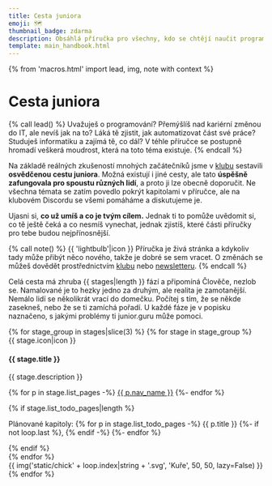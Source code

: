 ```yaml
---
title: Cesta juniora
emoji: 🗺️
thumbnail_badge: zdarma
description: Obsáhlá příručka pro všechny, kdo se chtějí naučit programovat a najít si práci v oboru.
template: main_handbook.html
---
```


{% from 'macros.html' import lead, img, note with context %}

# Cesta juniora

{% call lead() %}
  Uvažuješ o programování?
  Přemýšlíš nad kariérní změnou do IT, ale nevíš jak na to?
  Láká tě zjistit, jak automatizovat část své práce?
  Studuješ informatiku a zajímá tě, co dál?
  V téhle příručce se postupně hromadí veškerá moudrost, která na toto téma existuje.
{% endcall %}

Na základě reálných zkušeností mnohých začátečníků jsme v [klubu](../club.md) sestavili **osvědčenou cestu juniora**.
Možná existují i jiné cesty, ale tato **úspěšně zafungovala pro spoustu různých lidí**, a proto ji lze obecně doporučit.
Ne všechna témata se zatím povedlo pokrýt kapitolami v příručce, ale na klubovém Discordu se všemi pomáháme a diskutujeme je.

Ujasni si, **co už umíš a co je tvým cílem.** Jednak ti to pomůže uvědomit si, co tě ještě čeká a co nesmíš vynechat, jednak zjistíš, které části příručky pro tebe budou nejpřínosnější.

{% call note() %}
  {{ 'lightbulb'|icon }} Příručka je živá stránka a kdykoliv tady může přibýt něco nového, takže je dobré se sem vracet. O změnách se můžeš dovědět prostřednictvím [klubu](../club.md) nebo [newsletteru](../news.jinja).
{% endcall %}

Celá cesta má zhruba {{ stages|length }} fází a připomíná Člověče, nezlob se.
Namalované je to hezky jedno za druhým, ale realita je zamotanější.
Nemálo lidí se několikrát vrací do domečku.
Počítej s tím, že se někde zasekneš, nebo že se ti zamíchá pořadí.
U každé fáze je v popisku naznačeno, s jakými problémy ti junior.guru může pomoci.

<div class="stage-cards">
{% for stage_group in stages|slice(3) %}
  {% for stage in stage_group %}
  <div class="stage-card">
    <div class="stage-card-row">
      <div class="stage-card-media">
        <div class="stage-card-icon">{{ stage.icon|icon }}</div>
      </div>
      <div class="stage-card-body">
        <h4 class="stage-card-title">{{ stage.title }}</h4>
        <p class="stage-card-description">
          {{ stage.description }}
        </p>
        <p class="stage-card-pages">
          {% for p in stage.list_pages -%}
            <a href="{{ pages|docs_url(p.src_uri)|url }}">{{ p.nav_name }}</a>
          {%- endfor %}
        </p>
        {% if stage.list_todo_pages|length %}
        <p class="stage-card-todo-pages">
          Plánované kapitoly:
          {% for p in stage.list_todo_pages -%}
            {{ p.title }}
            {%- if not loop.last %}, {% endif -%}
          {%- endfor %}
        </p>
        {% endif %}
      </div>
    </div>
  </div>
  {% endfor %}
  <div class="stage-illustration">
    {{ img('static/chick' + loop.index|string + '.svg', 'Kuře', 50, 50, lazy=False) }}
  </div>
{% endfor %}
</div>
